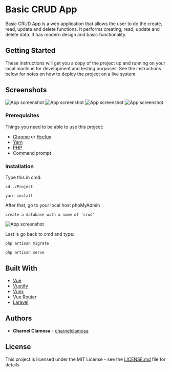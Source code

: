# Basic CRUD App

Basic CRUD App is a web application that allows the user to do the create, read, update and delete functions. It performs creating, read, update and delete data. It has modern design and basic functionality.

## Getting Started

These instructions will get you a copy of the project up and running on your local machine for development and testing purposes. See the instructions below for notes on how to deploy the project on a live system.

## Screenshots
![App screenshot](https://i.imgur.com/9ckwRL8.png)
![App screenshot](https://i.imgur.com/t5V4bwG.png)
![App screenshot](https://i.imgur.com/PfeIJ0e.png)
![App screenshot](https://i.imgur.com/UY61c1Z.png)

### Prerequisites

Things you need to be able to use this project:

* [Chrome](https://www.google.com/intl/en_ph/chrome/) or [Firefox](https://www.mozilla.org/en-US/firefox/new/)
* [Yarn](https://classic.yarnpkg.com/en/docs/install/#windows-stable)
* [PHP](https://www.php.net/)
* Command prompt

### Installation

Type this in cmd:

```
cd../Project
```
```
yarn install
```

After that, go to your local host phpMyAdmin
```
create a database with a name of 'crud'
```
![App screenshot](https://i.imgur.com/Am7Aqj2.png)

Last is go back to cmd and type:
```
php artisan migrate
```
```
php artisan serve
```

## Built With

* [Vue](https://vuejs.org/)
* [Vuetify](https://vuetifyjs.com/en/)
* [Vuex](https://vuex.vuejs.org/)
* [Vue Router](https://router.vuejs.org/)
* [Laravel](https://laravel.com/)

## Authors

* **Charnel Clamosa** - [charnelclamosa](https://github.com/charnelclamosa)

## License

This project is licensed under the MIT License - see the [LICENSE.md](LICENSE.md) file for details

